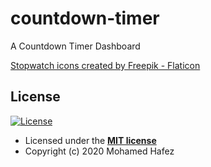 # countdown-timer

A Countdown Timer Dashboard

[Stopwatch icons created by Freepik - Flaticon](https://www.flaticon.com/free-icon/stopwatch_1482320?term=digital+stopwatch&page=1&position=1&origin=search&related_id=1482320)

## License

[![License](http://img.shields.io/:license-mit-blue.svg?style=flat-square)](http://badges.mit-license.org)

- Licensed under the **[MIT license](LICENSE)**
- Copyright (c) 2020 Mohamed Hafez
